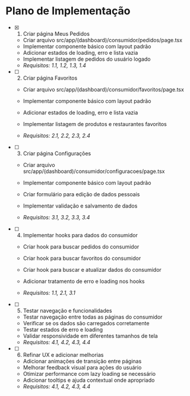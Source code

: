 # Plano de Implementação

- [x] 1. Criar página Meus Pedidos


  - Criar arquivo src/app/(dashboard)/consumidor/pedidos/page.tsx
  - Implementar componente básico com layout padrão
  - Adicionar estados de loading, erro e lista vazia
  - Implementar listagem de pedidos do usuário logado
  - _Requisitos: 1.1, 1.2, 1.3, 1.4_



- [ ] 2. Criar página Favoritos
  - Criar arquivo src/app/(dashboard)/consumidor/favoritos/page.tsx
  - Implementar componente básico com layout padrão
  - Adicionar estados de loading, erro e lista vazia


  - Implementar listagem de produtos e restaurantes favoritos
  - _Requisitos: 2.1, 2.2, 2.3, 2.4_

- [ ] 3. Criar página Configurações
  - Criar arquivo src/app/(dashboard)/consumidor/configuracoes/page.tsx


  - Implementar componente básico com layout padrão
  - Criar formulário para edição de dados pessoais
  - Implementar validação e salvamento de dados
  - _Requisitos: 3.1, 3.2, 3.3, 3.4_



- [ ] 4. Implementar hooks para dados do consumidor
  - Criar hook para buscar pedidos do consumidor
  - Criar hook para buscar favoritos do consumidor
  - Criar hook para buscar e atualizar dados do consumidor
  - Adicionar tratamento de erro e loading nos hooks


  - _Requisitos: 1.1, 2.1, 3.1_

- [ ] 5. Testar navegação e funcionalidades
  - Testar navegação entre todas as páginas do consumidor
  - Verificar se os dados são carregados corretamente
  - Testar estados de erro e loading
  - Validar responsividade em diferentes tamanhos de tela
  - _Requisitos: 4.1, 4.2, 4.3, 4.4_

- [ ] 6. Refinar UX e adicionar melhorias
  - Adicionar animações de transição entre páginas
  - Melhorar feedback visual para ações do usuário
  - Otimizar performance com lazy loading se necessário
  - Adicionar tooltips e ajuda contextual onde apropriado
  - _Requisitos: 4.1, 4.2, 4.3, 4.4_